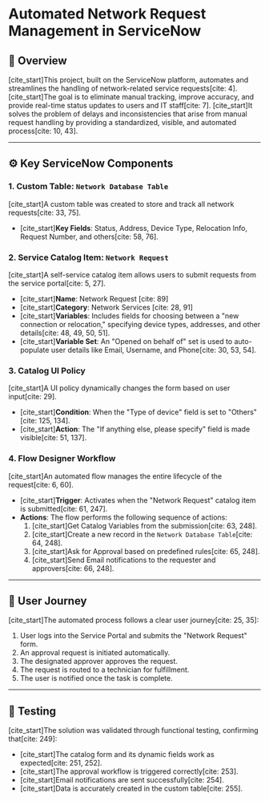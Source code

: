 # Automated Network Request Management in ServiceNow

## 📖 Overview

[cite_start]This project, built on the ServiceNow platform, automates and streamlines the handling of network-related service requests[cite: 4]. [cite_start]The goal is to eliminate manual tracking, improve accuracy, and provide real-time status updates to users and IT staff[cite: 7]. [cite_start]It solves the problem of delays and inconsistencies that arise from manual request handling by providing a standardized, visible, and automated process[cite: 10, 43].

---

## ⚙️ Key ServiceNow Components

### 1. Custom Table: `Network Database Table`
[cite_start]A custom table was created to store and track all network requests[cite: 33, 75].
* [cite_start]**Key Fields**: Status, Address, Device Type, Relocation Info, Request Number, and others[cite: 58, 76].

### 2. Service Catalog Item: `Network Request`
[cite_start]A self-service catalog item allows users to submit requests from the service portal[cite: 5, 27].
* [cite_start]**Name**: Network Request [cite: 89]
* [cite_start]**Category**: Network Services [cite: 28, 91]
* [cite_start]**Variables**: Includes fields for choosing between a "new connection or relocation," specifying device types, addresses, and other details[cite: 48, 49, 50, 51].
* [cite_start]**Variable Set**: An "Opened on behalf of" set is used to auto-populate user details like Email, Username, and Phone[cite: 30, 53, 54].

### 3. Catalog UI Policy
[cite_start]A UI policy dynamically changes the form based on user input[cite: 29].
* [cite_start]**Condition**: When the "Type of device" field is set to "Others"[cite: 125, 134].
* [cite_start]**Action**: The "If anything else, please specify" field is made visible[cite: 51, 137].

### 4. Flow Designer Workflow
[cite_start]An automated flow manages the entire lifecycle of the request[cite: 6, 60].
* [cite_start]**Trigger**: Activates when the "Network Request" catalog item is submitted[cite: 61, 247].
* **Actions**: The flow performs the following sequence of actions:
    1.  [cite_start]Get Catalog Variables from the submission[cite: 63, 248].
    2.  [cite_start]Create a new record in the `Network Database Table`[cite: 64, 248].
    3.  [cite_start]Ask for Approval based on predefined rules[cite: 65, 248].
    4.  [cite_start]Send Email notifications to the requester and approvers[cite: 66, 248].

---

## 🚀 User Journey

[cite_start]The automated process follows a clear user journey[cite: 25, 35]:
1.  User logs into the Service Portal and submits the "Network Request" form.
2.  An approval request is initiated automatically.
3.  The designated approver approves the request.
4.  The request is routed to a technician for fulfillment.
5.  The user is notified once the task is complete.

---

## 🧪 Testing

[cite_start]The solution was validated through functional testing, confirming that[cite: 249]:
* [cite_start]The catalog form and its dynamic fields work as expected[cite: 251, 252].
* [cite_start]The approval workflow is triggered correctly[cite: 253].
* [cite_start]Email notifications are sent successfully[cite: 254].
* [cite_start]Data is accurately created in the custom table[cite: 255].
